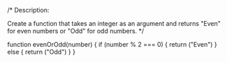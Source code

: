 /*
Description:

Create a function that takes an integer as an argument and returns "Even" for even numbers or "Odd" for odd numbers.
*/

function evenOrOdd(number) {
  if (number % 2 === 0) {
    return ("Even")
  }
  else {
    return ("Odd")
  }
}